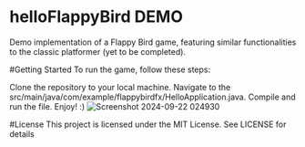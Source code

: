 # helloFlappyBird DEMO 

Demo implementation of a Flappy Bird game, featuring similar functionalities to the classic platformer (yet to be completed).

#Getting Started
To run the game, follow these steps:

Clone the repository to your local machine.
Navigate to the src/main/java/com/example/flappybirdfx/HelloApplication.java.
Compile and run the file. Enjoy! :)
![Screenshot 2024-09-22 024930](https://github.com/user-attachments/assets/4efef878-a33a-4520-8e8b-c2f8680f10ca)


#License
This project is licensed under the MIT License. See LICENSE for details
